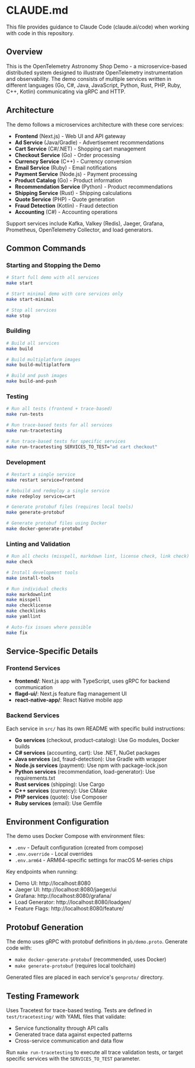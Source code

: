 # CLAUDE.md

This file provides guidance to Claude Code (claude.ai/code) when working with code in this repository.

## Overview

This is the OpenTelemetry Astronomy Shop Demo - a microservice-based distributed system designed to illustrate OpenTelemetry instrumentation and observability. The demo consists of multiple services written in different languages (Go, C#, Java, JavaScript, Python, Rust, PHP, Ruby, C++, Kotlin) communicating via gRPC and HTTP.

## Architecture

The demo follows a microservices architecture with these core services:

- **Frontend** (Next.js) - Web UI and API gateway
- **Ad Service** (Java/Gradle) - Advertisement recommendations
- **Cart Service** (C#/.NET) - Shopping cart management
- **Checkout Service** (Go) - Order processing
- **Currency Service** (C++) - Currency conversion
- **Email Service** (Ruby) - Email notifications
- **Payment Service** (Node.js) - Payment processing
- **Product Catalog** (Go) - Product information
- **Recommendation Service** (Python) - Product recommendations
- **Shipping Service** (Rust) - Shipping calculations
- **Quote Service** (PHP) - Quote generation
- **Fraud Detection** (Kotlin) - Fraud detection
- **Accounting** (C#) - Accounting operations

Support services include Kafka, Valkey (Redis), Jaeger, Grafana, Prometheus, OpenTelemetry Collector, and load generators.

## Common Commands

### Starting and Stopping the Demo

```bash
# Start full demo with all services
make start

# Start minimal demo with core services only
make start-minimal

# Stop all services
make stop
```

### Building

```bash
# Build all services
make build

# Build multiplatform images
make build-multiplatform

# Build and push images
make build-and-push
```

### Testing

```bash
# Run all tests (frontend + trace-based)
make run-tests

# Run trace-based tests for all services
make run-tracetesting

# Run trace-based tests for specific services
make run-tracetesting SERVICES_TO_TEST="ad cart checkout"
```

### Development

```bash
# Restart a single service
make restart service=frontend

# Rebuild and redeploy a single service
make redeploy service=cart

# Generate protobuf files (requires local tools)
make generate-protobuf

# Generate protobuf files using Docker
make docker-generate-protobuf
```

### Linting and Validation

```bash
# Run all checks (misspell, markdown lint, license check, link check)
make check

# Install development tools
make install-tools

# Run individual checks
make markdownlint
make misspell
make checklicense
make checklinks
make yamllint

# Auto-fix issues where possible
make fix
```

## Service-Specific Details

### Frontend Services

- **frontend/**: Next.js app with TypeScript, uses gRPC for backend communication
- **flagd-ui/**: Next.js feature flag management UI
- **react-native-app/**: React Native mobile app

### Backend Services

Each service in `src/` has its own README with specific build instructions:

- **Go services** (checkout, product-catalog): Use Go modules, Docker builds
- **C# services** (accounting, cart): Use .NET, NuGet packages
- **Java services** (ad, fraud-detection): Use Gradle with wrapper
- **Node.js services** (payment): Use npm with package-lock.json
- **Python services** (recommendation, load-generator): Use requirements.txt
- **Rust services** (shipping): Use Cargo
- **C++ services** (currency): Use CMake
- **PHP services** (quote): Use Composer
- **Ruby services** (email): Use Gemfile

## Environment Configuration

The demo uses Docker Compose with environment files:

- `.env` - Default configuration (created from compose)
- `.env.override` - Local overrides
- `.env.arm64` - ARM64-specific settings for macOS M-series chips

Key endpoints when running:

- Demo UI: http://localhost:8080
- Jaeger UI: http://localhost:8080/jaeger/ui
- Grafana: http://localhost:8080/grafana/
- Load Generator: http://localhost:8080/loadgen/
- Feature Flags: http://localhost:8080/feature/

## Protobuf Generation

The demo uses gRPC with protobuf definitions in `pb/demo.proto`. Generate code with:

- `make docker-generate-protobuf` (recommended, uses Docker)
- `make generate-protobuf` (requires local toolchain)

Generated files are placed in each service's `genproto/` directory.

## Testing Framework

Uses Tracetest for trace-based testing. Tests are defined in `test/tracetesting/` with YAML files that validate:

- Service functionality through API calls
- Generated trace data against expected patterns
- Cross-service communication and data flow

Run `make run-tracetesting` to execute all trace validation tests, or target specific services with the `SERVICES_TO_TEST` parameter.
